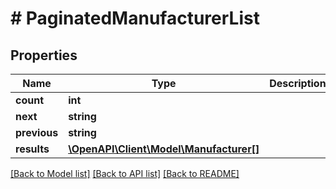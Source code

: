 # # PaginatedManufacturerList

## Properties

Name | Type | Description | Notes
------------ | ------------- | ------------- | -------------
**count** | **int** |  |
**next** | **string** |  | [optional]
**previous** | **string** |  | [optional]
**results** | [**\OpenAPI\Client\Model\Manufacturer[]**](Manufacturer.md) |  |

[[Back to Model list]](../../README.md#models) [[Back to API list]](../../README.md#endpoints) [[Back to README]](../../README.md)
